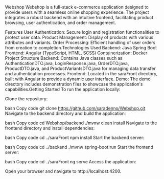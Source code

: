 Webshop
Webshop is a full-stack e-commerce application designed to provide users with a seamless online shopping experience. The project integrates a robust backend with an intuitive frontend, facilitating product browsing, user authentication, and order management.​

Features
User Authentication: Secure login and registration functionalities to protect user data.​
Product Management: Display of products with various attributes and variants.​
Order Processing: Efficient handling of user orders from creation to completion.​
Technologies Used
Backend:
Java​
Spring Boot​
Frontend:
Angular (TypeScript, HTML, SCSS)​
Containerization:
Docker​
Project Structure
Backend: Contains Java classes such as AuthenticationDTO.java, LoginResponse.java, OrderDTO.java, ProductDTO.java, and ProductVariantsDTO.java for managing data transfer and authentication processes.​
Frontend: Located in the saraFront directory, built with Angular to provide a dynamic user interface.​
Demo: The demo directory includes demonstration files to showcase the application's capabilities.​
Getting Started
To run the application locally:

Clone the repository:

bash
Copy code
git clone https://github.com/saradenno/Webshop.git
Navigate to the backend directory and build the application:

bash
Copy code
cd Webshop/backend
./mvnw clean install
Navigate to the frontend directory and install dependencies:

bash
Copy code
cd ../saraFront
npm install
Start the backend server:

bash
Copy code
cd ../backend
./mvnw spring-boot:run
Start the frontend server:

bash
Copy code
cd ../saraFront
ng serve
Access the application:

Open your browser and navigate to http://localhost:4200.

